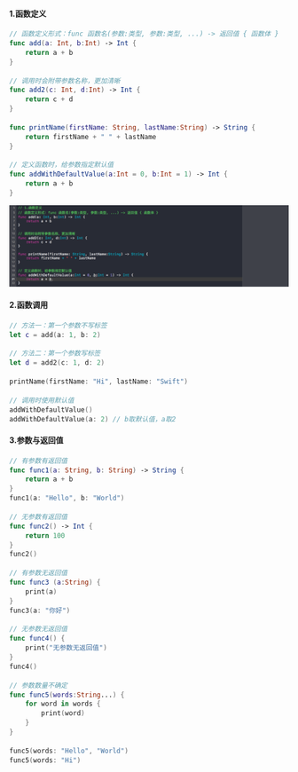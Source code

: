 #### 1.函数定义

```Swift
// 函数定义形式：func 函数名(参数:类型, 参数:类型, ...) -> 返回值 { 函数体 }
func add(a: Int, b:Int) -> Int {
    return a + b
}

// 调用时会附带参数名称，更加清晰
func add2(c: Int, d:Int) -> Int {
    return c + d
}

func printName(firstName: String, lastName:String) -> String {
    return firstName + " " + lastName
}

// 定义函数时，给参数指定默认值
func addWithDefaultValue(a:Int = 0, b:Int = 1) -> Int {
    return a + b
}
```
![](https://github.com/CalvinCheungCoder/Swift/blob/master/10-%E5%87%BD%E6%95%B0func%E5%9F%BA%E7%A1%80/10-01.png)

#### 2.函数调用

```Swift
// 方法一：第一个参数不写标签
let c = add(a: 1, b: 2)

// 方法二：第一个参数写标签
let d = add2(c: 1, d: 2)

printName(firstName: "Hi", lastName: "Swift")

// 调用时使用默认值
addWithDefaultValue()
addWithDefaultValue(a: 2) // b取默认值，a取2
```

#### 3.参数与返回值

```Swift
// 有参数有返回值
func func1(a: String, b: String) -> String {
    return a + b
}
func1(a: "Hello", b: "World")

// 无参数有返回值
func func2() -> Int {
    return 100
}
func2()

// 有参数无返回值
func func3 (a:String) {
    print(a)
}
func3(a: "你好")

// 无参数无返回值
func func4() {
    print("无参数无返回值")
}
func4()

// 参数数量不确定
func func5(words:String...) {
    for word in words {
        print(word)
    }
}

func5(words: "Hello", "World")
func5(words: "Hi")
```

